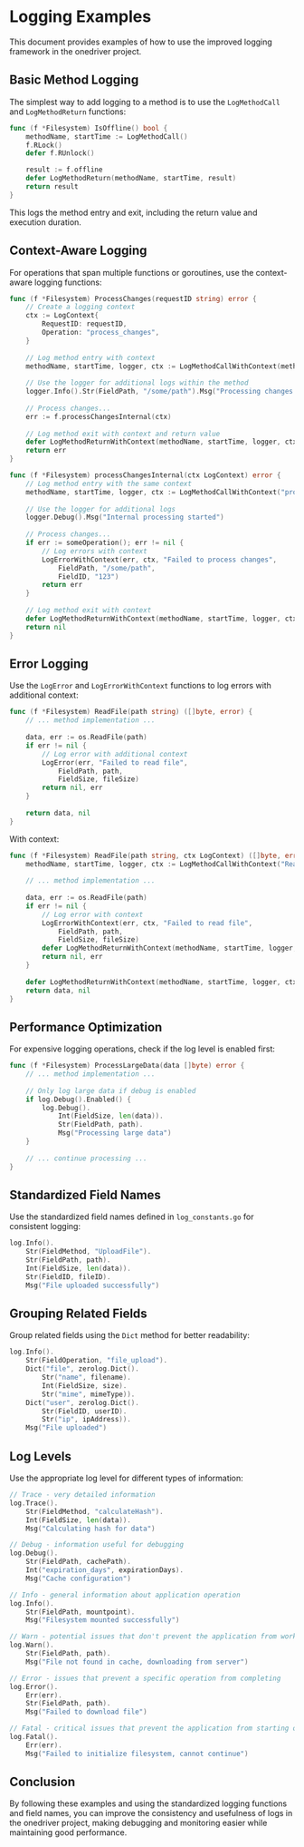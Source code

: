 # Logging Examples

This document provides examples of how to use the improved logging framework in the onedriver project.

## Basic Method Logging

The simplest way to add logging to a method is to use the `LogMethodCall` and `LogMethodReturn` functions:

```go
func (f *Filesystem) IsOffline() bool {
    methodName, startTime := LogMethodCall()
    f.RLock()
    defer f.RUnlock()

    result := f.offline
    defer LogMethodReturn(methodName, startTime, result)
    return result
}
```

This logs the method entry and exit, including the return value and execution duration.

## Context-Aware Logging

For operations that span multiple functions or goroutines, use the context-aware logging functions:

```go
func (f *Filesystem) ProcessChanges(requestID string) error {
    // Create a logging context
    ctx := LogContext{
        RequestID: requestID,
        Operation: "process_changes",
    }
    
    // Log method entry with context
    methodName, startTime, logger, ctx := LogMethodCallWithContext(methodName, ctx)
    
    // Use the logger for additional logs within the method
    logger.Info().Str(FieldPath, "/some/path").Msg("Processing changes for path")
    
    // Process changes...
    err := f.processChangesInternal(ctx)
    
    // Log method exit with context and return value
    defer LogMethodReturnWithContext(methodName, startTime, logger, ctx, err)
    return err
}

func (f *Filesystem) processChangesInternal(ctx LogContext) error {
    // Log method entry with the same context
    methodName, startTime, logger, ctx := LogMethodCallWithContext("processChangesInternal", ctx)
    
    // Use the logger for additional logs
    logger.Debug().Msg("Internal processing started")
    
    // Process changes...
    if err := someOperation(); err != nil {
        // Log errors with context
        LogErrorWithContext(err, ctx, "Failed to process changes", 
            FieldPath, "/some/path", 
            FieldID, "123")
        return err
    }
    
    // Log method exit with context
    defer LogMethodReturnWithContext(methodName, startTime, logger, ctx, nil)
    return nil
}
```

## Error Logging

Use the `LogError` and `LogErrorWithContext` functions to log errors with additional context:

```go
func (f *Filesystem) ReadFile(path string) ([]byte, error) {
    // ... method implementation ...
    
    data, err := os.ReadFile(path)
    if err != nil {
        // Log error with additional context
        LogError(err, "Failed to read file", 
            FieldPath, path, 
            FieldSize, fileSize)
        return nil, err
    }
    
    return data, nil
}
```

With context:

```go
func (f *Filesystem) ReadFile(path string, ctx LogContext) ([]byte, error) {
    methodName, startTime, logger, ctx := LogMethodCallWithContext("ReadFile", ctx)
    
    // ... method implementation ...
    
    data, err := os.ReadFile(path)
    if err != nil {
        // Log error with context
        LogErrorWithContext(err, ctx, "Failed to read file", 
            FieldPath, path, 
            FieldSize, fileSize)
        defer LogMethodReturnWithContext(methodName, startTime, logger, ctx, nil, err)
        return nil, err
    }
    
    defer LogMethodReturnWithContext(methodName, startTime, logger, ctx, len(data), nil)
    return data, nil
}
```

## Performance Optimization

For expensive logging operations, check if the log level is enabled first:

```go
func (f *Filesystem) ProcessLargeData(data []byte) error {
    // ... method implementation ...
    
    // Only log large data if debug is enabled
    if log.Debug().Enabled() {
        log.Debug().
            Int(FieldSize, len(data)).
            Str(FieldPath, path).
            Msg("Processing large data")
    }
    
    // ... continue processing ...
}
```

## Standardized Field Names

Use the standardized field names defined in `log_constants.go` for consistent logging:

```go
log.Info().
    Str(FieldMethod, "UploadFile").
    Str(FieldPath, path).
    Int(FieldSize, len(data)).
    Str(FieldID, fileID).
    Msg("File uploaded successfully")
```

## Grouping Related Fields

Group related fields using the `Dict` method for better readability:

```go
log.Info().
    Str(FieldOperation, "file_upload").
    Dict("file", zerolog.Dict().
        Str("name", filename).
        Int(FieldSize, size).
        Str("mime", mimeType)).
    Dict("user", zerolog.Dict().
        Str(FieldID, userID).
        Str("ip", ipAddress)).
    Msg("File uploaded")
```

## Log Levels

Use the appropriate log level for different types of information:

```go
// Trace - very detailed information
log.Trace().
    Str(FieldMethod, "calculateHash").
    Int(FieldSize, len(data)).
    Msg("Calculating hash for data")

// Debug - information useful for debugging
log.Debug().
    Str(FieldPath, cachePath).
    Int("expiration_days", expirationDays).
    Msg("Cache configuration")

// Info - general information about application operation
log.Info().
    Str(FieldPath, mountpoint).
    Msg("Filesystem mounted successfully")

// Warn - potential issues that don't prevent the application from working
log.Warn().
    Str(FieldPath, path).
    Msg("File not found in cache, downloading from server")

// Error - issues that prevent a specific operation from completing
log.Error().
    Err(err).
    Str(FieldPath, path).
    Msg("Failed to download file")

// Fatal - critical issues that prevent the application from starting or continuing
log.Fatal().
    Err(err).
    Msg("Failed to initialize filesystem, cannot continue")
```

## Conclusion

By following these examples and using the standardized logging functions and field names, you can improve the consistency and usefulness of logs in the onedriver project, making debugging and monitoring easier while maintaining good performance.